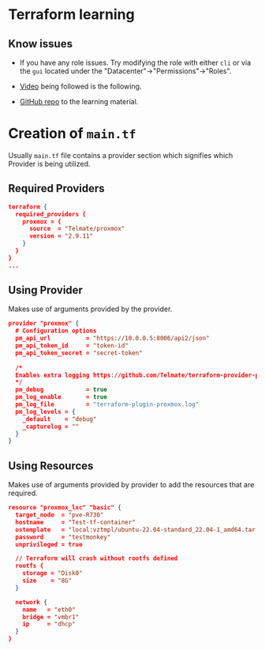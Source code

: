 # Terraform learning
## Know issues
+ If you have any role issues. Try modifying the role with either `cli` or via the `gui` located under the "Datacenter"->"Permissions"->"Roles".

+ [Video](https://www.youtube.com/watch?v=7xngnjfIlK4 "YouTube video!") being followed is the following.
+ [GitHub repo](https://github.com/sidpalas/devops-directive-terraform-course "GitHub repo!") to the learning material.


# Creation of `main.tf`

Usually `main.tf` file contains a provider section which signifies which Provider is being utilized.

## Required Providers
```json
terraform {
  required_providers {
    proxmox = {
      source  = "Telmate/proxmox"
      version = "2.9.11"
    }
  }
}
...
```

## Using Provider

Makes use of arguments provided by the provider.

```json
provider "proxmox" {
  # Configuration options
  pm_api_url          = "https://10.0.0.5:8006/api2/json"
  pm_api_token_id     = "token-id"
  pm_api_token_secret = "secret-token"
  
  /*
  Enables extra logging https://github.com/Telmate/terraform-provider-proxmox/issues/455#issuecomment-984324159. This can also be found under "Logging" section of provider's documentation https://registry.terraform.io/providers/Telmate/proxmox/latest/docs.
  */
  pm_debug            = true
  pm_log_enable       = true
  pm_log_file         = "terraform-plugin-proxmox.log"
  pm_log_levels = {
    _default    = "debug"
    _capturelog = ""
  }
}
```

## Using Resources
Makes use of arguments provided by provider to add the resources that are required.

```json
resource "proxmox_lxc" "basic" {
  target_node  = "pve-R730"
  hostname     = "Test-tf-container"
  ostemplate   = "local:vztmpl/ubuntu-22.04-standard_22.04-1_amd64.tar.zst"
  password     = "testmonkey"
  unprivileged = true

  // Terraform will crash without rootfs defined
  rootfs {
    storage = "Disk0"
    size    = "8G"
  }

  network {
    name   = "eth0"
    bridge = "vmbr1"
    ip     = "dhcp"
  }
}
```